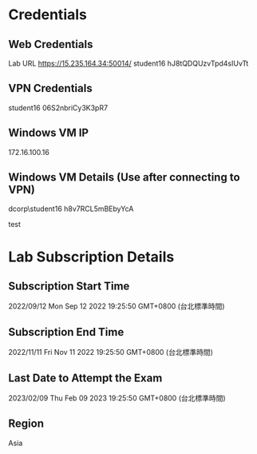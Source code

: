 # Credentials
## Web Credentials
Lab URL
https://15.235.164.34:50014/ 
student16
hJ8tQDQUzvTpd4sIUvTt



## VPN Credentials
student16
06S2nbriCy3K3pR7



## Windows VM IP
172.16.100.16 

## Windows VM Details (Use after connecting to VPN)
dcorp\student16
h8v7RCL5mBEbyYcA

test




# Lab Subscription Details

## Subscription Start Time
2022/09/12
Mon Sep 12 2022 19:25:50 GMT+0800 (台北標準時間)

## Subscription End Time
2022/11/11
Fri Nov 11 2022 19:25:50 GMT+0800 (台北標準時間)

## Last Date to Attempt the Exam
2023/02/09
Thu Feb 09 2023 19:25:50 GMT+0800 (台北標準時間)

## Region
Asia